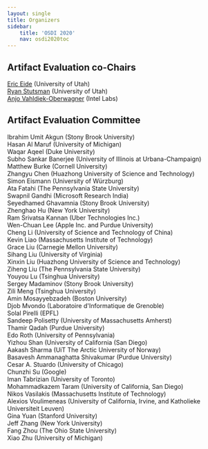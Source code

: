 ```yaml
---
layout: single
title: Organizers
sidebar:
    title: 'OSDI 2020'
    nav: osdi2020toc
---
```


## Artifact Evaluation co-Chairs

[Eric Eide](https://www.cs.utah.edu/~eeide/) (University of Utah) <br>
[Ryan Stutsman](https://rstutsman.github.io/) (University of Utah) <br>
[Anjo Vahldiek-Oberwagner](https://vahldiek.github.io/) (Intel Labs)

## Artifact Evaluation Committee

Ibrahim Umit Akgun (Stony Brook University) <br>
Hasan Al Maruf (University of Michigan) <br>
Waqar Aqeel (Duke University) <br>
Subho Sankar Banerjee (University of Illinois at Urbana-Champaign) <br>
Matthew Burke (Cornell University) <br>
Zhangyu Chen (Huazhong University of Science and Technology) <br>
Simon Eismann (University of Würzburg) <br>
Ata Fatahi (The Pennsylvania State University) <br>
Swapnil Gandhi (Microsoft Research India) <br>
Seyedhamed Ghavamnia (Stony Brook University) <br>
Zhenghao Hu (New York University) <br>
Ram Srivatsa Kannan (Uber Technologies Inc.) <br>
Wen-Chuan Lee (Apple Inc. and Purdue University) <br>
Cheng Li (University of Science and Technology of China) <br>
Kevin Liao (Massachusetts Institute of Technology) <br>
Grace Liu (Carnegie Mellon University) <br>
Sihang Liu (University of Virginia) <br>
Xinxin Liu (Huazhong University of Science and Technology) <br>
Ziheng Liu (The Pennsylvania State University) <br>
Youyou Lu (Tsinghua University) <br>
Sergey Madaminov (Stony Brook University) <br>
Zili Meng (Tsinghua University) <br>
Amin Mosayyebzadeh (Boston University) <br>
Djob Mvondo (Laboratoire d'Informatique de Grenoble) <br>
Solal Pirelli (EPFL) <br>
Sandeep Polisetty (University of Massachusetts Amherst) <br>
Thamir Qadah (Purdue University) <br>
Edo Roth (University of Pennsylvania) <br>
Yizhou Shan (University of California (San Diego) <br>
Aakash Sharma (UiT The Arctic University of Norway) <br>
Basavesh Ammanaghatta Shivakumar (Purdue University) <br>
Cesar A. Stuardo (University of Chicago) <br>
Chunzhi Su (Google) <br>
Iman Tabrizian (University of Toronto) <br>
Mohammadkazem Taram (University of California, San Diego) <br>
Nikos Vasilakis (Massachusetts Institute of Technology) <br>
Alexios Voulimeneas (University of California, Irvine, and Katholieke Universiteit Leuven) <br>
Gina Yuan (Stanford University) <br>
Jeff Zhang (New York University) <br>
Fang Zhou (The Ohio State University) <br>
Xiao Zhu (University of Michigan)
